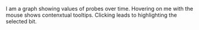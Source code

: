 I am a graph showing values of probes over time.
Hovering  on me with the mouse shows contenxtual tooltips.
Clicking leads to highlighting the selected bit.